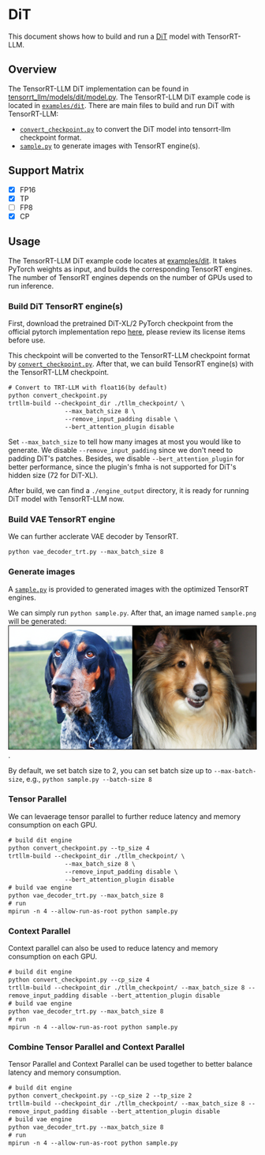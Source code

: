 # DiT
This document shows how to build and run a [DiT](https://arxiv.org/abs/2212.09748) model with TensorRT-LLM.

## Overview

The TensorRT-LLM DiT implementation can be found in [tensorrt_llm/models/dit/model.py](../../tensorrt_llm/models/dit/model.py). The TensorRT-LLM DiT example code is located in [`examples/dit`](./). There are main files to build and run DiT with TensorRT-LLM:

* [`convert_checkpoint.py`](./convert_checkpoint.py) to convert the DiT model into tensorrt-llm checkpoint format.
* [`sample.py`](./sample.py) to generate images with TensorRT engine(s).

## Support Matrix

- [x] FP16
- [x] TP
- [ ] FP8
- [x] CP

## Usage

The TensorRT-LLM DiT example code locates at [examples/dit](./). It takes PyTorch weights as input, and builds the corresponding TensorRT engines. The number of TensorRT engines depends on the number of GPUs used to run inference.

### Build DiT TensorRT engine(s)

First, download the pretrained DiT-XL/2 PyTorch checkpoint from the official pytorch implementation repo [here](https://github.com/facebookresearch/DiT/tree/main?tab=readme-ov-file#sampling--), please review its license items before use.

This checkpoint will be converted to the TensorRT-LLM checkpoint format by [`convert_checkpoint.py`](./convert_checkpoint.py). After that, we can build TensorRT engine(s) with the TensorRT-LLM checkpoint.

```
# Convert to TRT-LLM with float16(by default)
python convert_checkpoint.py
trtllm-build --checkpoint_dir ./tllm_checkpoint/ \
                --max_batch_size 8 \
                --remove_input_padding disable \
                --bert_attention_plugin disable
```

Set `--max_batch_size` to tell how many images at most you would like to generate. We disable `--remove_input_padding` since we don't need to padding DiT's patches. Besides, we disable `--bert_attention_plugin` for better performance, since the plugin's fmha is not supported for DiT's hidden size (72 for DiT-XL).

After build, we can find a `./engine_output` directory, it is ready for running DiT model with TensorRT-LLM now.

### Build VAE TensorRT engine
We can further acclerate VAE decoder by TensorRT.
```
python vae_decoder_trt.py --max_batch_size 8
```

### Generate images

A [`sample.py`](./sample.py) is provided to generated images with the optimized TensorRT engines.

We can simply run `python sample.py`. After that, an image named `sample.png` will be generated:
![sample.png](./figs/sample.png).

By default, we set batch size to 2, you can set batch size up to `--max-batch-size`, e.g., `python sample.py --batch-size 8`

### Tensor Parallel

We can levaerage tensor parallel to further reduce latency and memory consumption on each GPU.

```
# build dit engine
python convert_checkpoint.py --tp_size 4
trtllm-build --checkpoint_dir ./tllm_checkpoint/ \
                --max_batch_size 8 \
                --remove_input_padding disable \
                --bert_attention_plugin disable
# build vae engine
python vae_decoder_trt.py --max_batch_size 8
# run
mpirun -n 4 --allow-run-as-root python sample.py
```

### Context Parallel

Context parallel can also be used to reduce latency and memory consumption on each GPU.

```
# build dit engine
python convert_checkpoint.py --cp_size 4
trtllm-build --checkpoint_dir ./tllm_checkpoint/ --max_batch_size 8 --remove_input_padding disable --bert_attention_plugin disable
# build vae engine
python vae_decoder_trt.py --max_batch_size 8
# run
mpirun -n 4 --allow-run-as-root python sample.py
```

### Combine Tensor Parallel and Context Parallel

Tensor Parallel and Context Parallel can be used together to better balance latency and memory consumption.

```
# build dit engine
python convert_checkpoint.py --cp_size 2 --tp_size 2
trtllm-build --checkpoint_dir ./tllm_checkpoint/ --max_batch_size 8 --remove_input_padding disable --bert_attention_plugin disable
# build vae engine
python vae_decoder_trt.py --max_batch_size 8
# run
mpirun -n 4 --allow-run-as-root python sample.py
```
